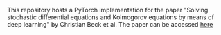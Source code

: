 This repository hosts a PyTorch implementation for the paper  "Solving stochastic differential equations and Kolmogorov equations by means of deep learning" by Christian Beck et al. The paper can be accessed [here](https://arxiv.org/pdf/1806.00421.pdf)
